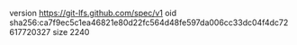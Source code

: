 version https://git-lfs.github.com/spec/v1
oid sha256:ca7f9ec5c1ea46821e80d22fc564d48fe597da006cc33dc04f4dc72617720327
size 2240
